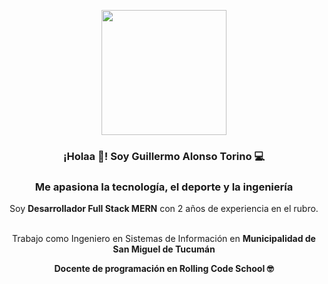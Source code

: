 <p align="center" width="300">
   <img align="center" width="200" src="https://avatars.githubusercontent.com/u/45632575?v=4" />
   <h3 align="center">¡Holaa 👋! Soy Guillermo Alonso Torino 💻</h3>
</p>

<h3 align="center">
   Me apasiona la tecnología, el deporte y la ingeniería
</h3>


<p align="center">Soy <strong>Desarrollador Full Stack MERN</strong> con 2 años de experiencia en el rubro.<br /><br /></p>
<p align="center">
   Trabajo como Ingeniero en Sistemas de Información en <strong>Municipalidad de San Miguel de Tucumán<strong><br />
</p>

<p align="center">
  Docente de programación en Rolling Code School 🤓<br />
</p>
